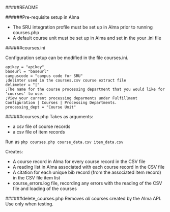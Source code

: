 #####README

######Pre-requisite setup in Alma
   - The SRU integration profile must be set up in Alma prior to running courses.php
   - A default course unit must be set up in Alma and set in the your .ini file
   
######courses.ini

Configuration setup can be modified in the file courses.ini.  

```
apikey = "apikey"
baseurl = "baseurl"
campuscode = "campus code for SRU"
;delimter used in the courses.csv course extract file
delimeter = "|"    
;The name for the course processing department that you would like for 'courses' to use.
;View your current processing deparments under Fulfillment Configuration | Courses | Processing Departments. 
processing_dept = "Course Unit"
```

######courses.php
Takes as arguments: 
   - a csv file of course records 
   - a csv file of item records
   
Run as `php courses.php course_data.csv item_data.csv`

Creates:
  - A course record in Alma for every course record in the CSV file
  - A reading list in Alma associated with each course record in the CSV file
  - A citation for each unique bib record (from the associated item record) in the CSV file item list
  - course_errors.log file, recording any errors with the reading of the CSV file and loading of the courses
  
######delete_courses.php
Removes _all_ courses created by the Alma API.  Use only when testing.  
